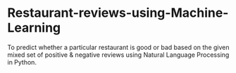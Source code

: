 # Restaurant-reviews-using-Machine-Learning
To predict whether a particular restaurant is good or bad based on the given mixed set of positive &
 negative reviews using Natural Language Processing in Python.
